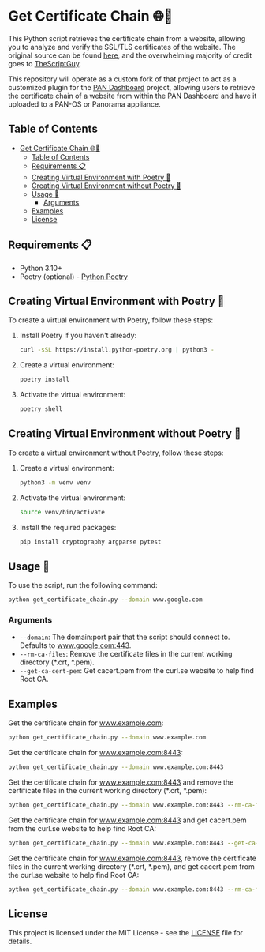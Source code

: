 # Get Certificate Chain 🌐🔐

This Python script retrieves the certificate chain from a website, allowing you to analyze and verify the SSL/TLS certificates of the website. The original source can be found [here](https://github.com/TheScriptGuy/getCertificateChain), and the overwhelming majority of credit goes to [TheScriptGuy](https://github.com/TheScriptGuy).

This repository will operate as a custom fork of that project to act as a customized plugin for the [PAN Dashboard](https://github.com/cdot65/pan-dashboard/) project, allowing users to retrieve the certificate chain of a website from within the PAN Dashboard and have it uploaded to a PAN-OS or Panorama appliance.

## Table of Contents

- [Get Certificate Chain 🌐🔐](#get-certificate-chain-)
  - [Table of Contents](#table-of-contents)
  - [Requirements 📋](#requirements-)
  - [Creating Virtual Environment with Poetry 🌱](#creating-virtual-environment-with-poetry-)
  - [Creating Virtual Environment without Poetry 🌱](#creating-virtual-environment-without-poetry-)
  - [Usage 🚀](#usage-)
    - [Arguments](#arguments)
  - [Examples](#examples)
  - [License](#license)

## Requirements 📋

- Python 3.10+
- Poetry (optional) - [Python Poetry](https://python-poetry.org/docs/)

## Creating Virtual Environment with Poetry 🌱

To create a virtual environment with Poetry, follow these steps:

1. Install Poetry if you haven't already:

    ```bash
    curl -sSL https://install.python-poetry.org | python3 -
    ```

2. Create a virtual environment:

    ```bash
    poetry install
    ```

3. Activate the virtual environment:

    ```bash
    poetry shell
    ```

## Creating Virtual Environment without Poetry 🌱

To create a virtual environment without Poetry, follow these steps:

1. Create a virtual environment:

    ```bash
    python3 -m venv venv
    ```

2. Activate the virtual environment:

    ```bash
    source venv/bin/activate
    ```

3. Install the required packages:

    ```bash
    pip install cryptography argparse pytest
    ```

## Usage 🚀

To use the script, run the following command:

```bash
python get_certificate_chain.py --domain www.google.com
```

### Arguments

- `--domain`: The domain:port pair that the script should connect to. Defaults to www.google.com:443.
- `--rm-ca-files`: Remove the certificate files in the current working directory (*.crt, *.pem).
- `--get-ca-cert-pem`: Get cacert.pem from the curl.se website to help find Root CA.

## Examples

Get the certificate chain for www.example.com:

```bash
python get_certificate_chain.py --domain www.example.com
```

Get the certificate chain for www.example.com:8443:

```bash
python get_certificate_chain.py --domain www.example.com:8443
```

Get the certificate chain for www.example.com:8443 and remove the certificate files in the current working directory (*.crt, *.pem):

```bash
python get_certificate_chain.py --domain www.example.com:8443 --rm-ca-files
```

Get the certificate chain for www.example.com:8443 and get cacert.pem from the curl.se website to help find Root CA:

```bash
python get_certificate_chain.py --domain www.example.com:8443 --get-ca-cert-pem
```

Get the certificate chain for www.example.com:8443, remove the certificate files in the current working directory (*.crt, *.pem), and get cacert.pem from the curl.se website to help find Root CA:

```bash
python get_certificate_chain.py --domain www.example.com:8443 --rm-ca-files --get-ca-cert-pem
```

## License

This project is licensed under the MIT License - see the [LICENSE](LICENSE) file for details.
